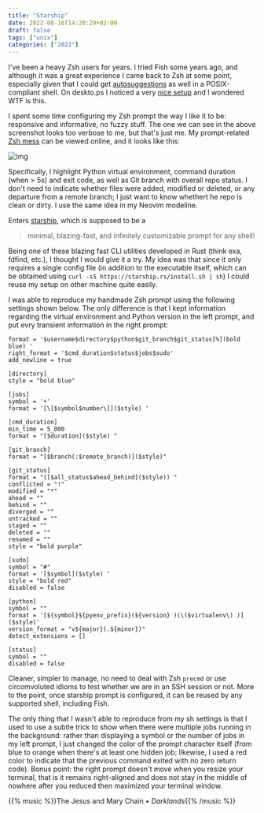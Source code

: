 ```yaml
---
title: "Starship"
date: 2022-08-16T14:20:29+02:00
draft: false
tags: ["unix"]
categories: ["2022"]
---
```


I've been a heavy Zsh users for years. I tried Fish some years ago, and although it was a great experience I came back to Zsh at some point, especially given that I could get [autosuggestions] as well in a POSIX-compliant shell. On deskto.ps I noticed a very [nice setup] and I wondered WTF is this.

I spent some time configuring my Zsh prompt the way I like it to be: responsive and informative, no fuzzy stuff. The one we can see in the above screenshot looks too verbose to me, but that's just me. My prompt-related [Zsh mess] can be viewed online, and it looks like this:

![img](/img/2022-08-16-14-42-03.png)

Specifically, I highlight Python virtual environment, command duration (when > 5s) and exit code, as well as Git branch with overall repo status. I don't need to indicate whether files were added, modified or deleted, or any departure from a remote branch; I just want to know whethert he repo is clean or dirty. I use the same idea in my Neovim modeline.

Enters [starship], which is supposed to be a

> minimal, blazing-fast, and infinitely customizable prompt for any shell!

Being one of these blazing fast CLI utilities developed in Rust (think exa, fdfind, etc.), I thought I would give it a try. My idea was that since it only requires a single config file (in addition to the executable itself, which can be obtained using `curl -sS https://starship.rs/install.sh | sh`) I could reuse my setup on other machine quite easily.

I was able to reproduce my handmade Zsh prompt using the following settings shown below. The only difference is that I kept information regarding the virtual environment and Python version in the left prompt, and put evry transient information in the right prompt:

```
format = '$username$directory$python$git_branch$git_status[%](bold blue) '
right_format = '$cmd_duration$status$jobs$sudo'
add_newline = true

[directory]
style = "bold blue"

[jobs]
symbol = '+'
format = '[\[$symbol$number\]]($style) '

[cmd_duration]
min_time = 5_000
format = "[$duration]($style) "

[git_branch]
format = "[$branch(:$remote_branch)]($style)"

[git_status]
format = "([$all_status$ahead_behind]($style)) "
conflicted = "!"
modified = "*"
ahead = ""
behind = ""
diverged = ""
untracked = ""
staged = ""
deleted = ""
renamed = ""
style = "bold purple"

[sudo]
symbol = "#"
format = '[$symbol]($style) '
style = "bold red"
disabled = false

[python]
symbol = ""
format = '[${symbol}${pyenv_prefix}(${version} )(\($virtualenv\) )]($style)'
version_format = "v${major}(.${minor})"
detect_extensions = []

[status]
symbol = ""
disabled = false
```

Cleaner, simpler to manage, no need to deal with Zsh `precmd` or use circomvoluted idioms to test whether we are in an SSH session or not. More to the point, once starship prompt is configured, it can be reused by any supported shell, including Fish.

The only thing that I wasn't able to reproduce from my sh settings is that I used to use a subtle trick to show when there were multiple jobs running in the background: rather than displaying a symbol or the number of jobs in my left prompt, I just changed the color of the prompt character itself (from blue to orange when there's at least one hidden job; likewise, I used a red color to indicate that the previous command exited with no zero return code). Bonus point: the right prompt doesn't move when you resize your terminal, that is it remains right-aligned and does not stay in the middle of nowhere after you reduced then maximized your terminal window.

{{% music %}}The Jesus and Mary Chain • _Darklands_{{% /music %}}

[autosuggestions]: https://github.com/zsh-users/zsh-autosuggestions
[nice setup]: https://deskto.ps/u/fitrh/d/3ud2sw
[zsh mess]: https://aliquote.org/pub/zsh-prompt.zsh
[starship]: https://starship.rs/

